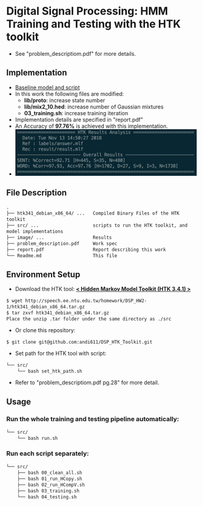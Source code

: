 # Digital Signal Processing: HMM Training and Testing with the HTK toolkit
* See "problem_descriptiom.pdf" for more details.


## Implementation
* [Baseline model and script](http://speech.ee.ntu.edu.tw/homework/DSP_HW2-1/dsp_hw2-1.zip)
* In this work the following files are modified:
    - **lib/proto**: increase state number
    - **lib/mix2_10.hed**: increase number of Gaussian mixtures
    - **03_training.sh**: increase training iteration  
* Implementation details are specified in "report.pdf"
* An Accuracy of **97.76%** is achieved with this implementation.
* ![](https://github.com/andi611/DSP_HTK_Toolkit/blob/master/image/best.png)


## File Description
```
.
├── htk341_debian_x86_64/ ...   Compiled Binary Files of the HTK toolkit
├── src/ ...                    scripts to run the HTK toolkit, and model implementations
├── image/ ...                  Results
├── problem_description.pdf     Work spec
├── report.pdf                  Report describing this work
└── Readme.md                   This file
```


## Environment Setup
* Download the HTK tool: **[< Hidden Markov Model Toolkit (HTK 3.4.1) >](http://speech.ee.ntu.edu.tw/homework/DSP_HW2-1/htk341_debian_x86_64.tar.gz)**
```
$ wget http://speech.ee.ntu.edu.tw/homework/DSP_HW2-1/htk341_debian_x86_64.tar.gz
$ tar zxvf htk341_debian_x86_64.tar.gz
Place the unzip .tar folder under the same directory as ./src
```
* Or clone this repository:
```
$ git clone git@github.com:andi611/DSP_HTK_Toolkit.git
```
* Set path for the HTK tool with script:
```
└── src/
    └── bash set_htk_path.sh
```
* Refer to "problem_descriptiom.pdf pg.28" for more detail.


## Usage
### Run the whole training and testing pipeline automatically:
```
└── src/
    └── bash run.sh
```
### Run each script separately:
```
└── src/
    ├── bash 00_clean_all.sh
    ├── bash 01_run_HCopy.sh
    ├── bash 02_run_HCompV.sh
    ├── bash 03_training.sh
    └── bash 04_testing.sh
```

